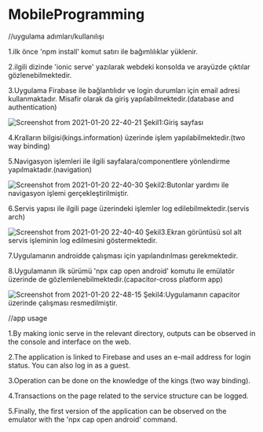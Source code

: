 # MobileProgramming

//uygulama adımları/kullanılışı

1.ilk önce 'npm install' komut satırı ile bağımlılıklar yüklenir.

2.ilgili dizinde 'ionic serve' yazılarak webdeki konsolda ve arayüzde çıktılar gözlenebilmektedir.

3.Uygulama Firabase ile bağlantılıdır ve login durumları için email adresi kullanmaktadır.
  Misafir olarak da giriş yapılabilmektedir.(database and authentication)


![Screenshot from 2021-01-20 22-40-21](https://user-images.githubusercontent.com/40118057/105227200-0dbfb900-5b72-11eb-9e3e-9ae07e177be2.png)
Şekil1:Giriş sayfası



4.Kralların bilgisi(kings.information) üzerinde işlem yapılabilmektedir.(two way binding)
  
5.Navigasyon işlemleri ile ilgili sayfalara/componentlere yönlendirme yapılmaktadır.(navigation)


![Screenshot from 2021-01-20 22-40-30](https://user-images.githubusercontent.com/40118057/105227272-25973d00-5b72-11eb-91d8-cd868937cf90.png)
Şekil2:Butonlar yardımı ile navigasyon işlemi gerçekleştirilmiştir.



6.Servis yapısı ile ilgili page üzerindeki işlemler log edilebilmektedir.(servis arch)


![Screenshot from 2021-01-20 22-40-40](https://user-images.githubusercontent.com/40118057/105227303-2f20a500-5b72-11eb-9a97-3c12a21e8eef.png)
Şekil3.Ekran görüntüsü sol alt servis işleminin log edilmesini göstermektedir.



7.Uygulamanın androidde çalışması için yapılandırılması gerekmektedir.

8.Uygulamanın ilk sürümü 'npx cap open android' komutu ile emülatör üzerinde de 
  gözlemlenebilmektedir.(capacitor-cross platform app)
  

![Screenshot from 2021-01-20 22-48-15](https://user-images.githubusercontent.com/40118057/105227318-33e55900-5b72-11eb-83e5-90adce123154.png)
Şekil4:Uygulamanın capacitor üzerinde çalışması resmedilmiştir.


  


//app usage

1.By making ionic serve in the relevant directory, outputs can be observed in the console 
  and interface on the web.

2.The application is linked to Firebase and uses an e-mail address for login status. 
  You can also log in as a guest.
  
3.Operation can be done on the knowledge of the kings (two way binding).

4.Transactions on the page related to the service structure can be logged.

5.Finally, the first version of the application can be observed on the emulator with 
  the 'npx cap open android' command.
